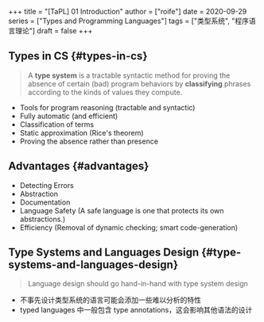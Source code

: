 +++
title = "[TaPL] 01 Introduction"
author = ["roife"]
date = 2020-09-29
series = ["Types and Programming Languages"]
tags = ["类型系统", "程序语言理论"]
draft = false
+++

## Types in CS {#types-in-cs}

> A **type system** is a tractable syntactic method for proving the absence of certain (bad) program behaviors by **classifying** phrases according to the kinds of values they compute.

-   Tools for program reasoning (tractable and syntactic)
-   Fully automatic (and efficient)
-   Classification of terms
-   Static approximation (Rice's theorem)
-   Proving the absence rather than presence


## Advantages {#advantages}

-   Detecting Errors
-   Abstraction
-   Documentation
-   Language Safety (A safe language is one that protects its own abstractions.)
-   Efficiency (Removal of dynamic checking; smart code-generation)


## Type Systems and Languages Design {#type-systems-and-languages-design}

> Language design should go hand-in-hand with type system design

-   不事先设计类型系统的语言可能会添加一些难以分析的特性
-   typed languages 中一般包含 type annotations，这会影响其他语法的设计
